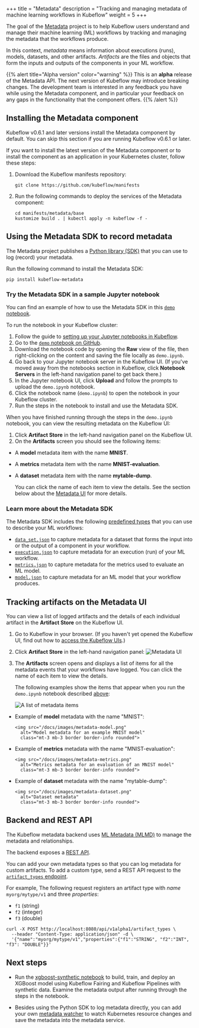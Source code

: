 +++
title = "Metadata"
description = "Tracking and managing metadata of machine learning workflows in Kubeflow"
weight = 5
+++

The goal of the [Metadata](https://github.com/kubeflow/metadata) project is to 
help Kubeflow users understand and manage their machine learning (ML) workflows
by tracking and managing the metadata that the workflows produce. 

In this context, _metadata_ means information about executions (runs), models, 
datasets, and other artifacts. _Artifacts_ are the files and objects that form 
the inputs and outputs of the components in your ML workflow.

{{% alert title="Alpha version" color="warning" %}}
This is an <b>alpha</b> release of the Metadata API. The next version of Kubeflow
may introduce breaking changes. The development team is interested in any
feedback you have while using the Metadata component, and in particular your
feedback on any gaps in the functionality that the component offers.
{{% /alert %}}

## Installing the Metadata component

Kubeflow v0.6.1 and later versions install the Metadata component by default.
You can skip this section if you are running Kubeflow v0.6.1 or later.

If you want to install the latest version of the Metadata component or to
install the component as an application in your Kubernetes cluster, follow these 
steps:

1. Download the Kubeflow manifests repository:

    ```
    git clone https://github.com/kubeflow/manifests
    ```

2. Run the following commands to deploy the services of the Metadata component:

    ```
    cd manifests/metadata/base
    kustomize build . | kubectl apply -n kubeflow -f -
    ```

## Using the Metadata SDK to record metadata

The Metadata project publishes a 
[Python library (SDK)](https://github.com/kubeflow/metadata/tree/master/sdk/python#python-client)
that you can use to log (record) your metadata.

Run the following command to install the Metadata SDK:

```
pip install kubeflow-metadata
```

<a id="demo-notebook"></a>
### Try the Metadata SDK in a sample Jupyter notebook

You can find an example of how to use the Metadata SDK in this 
[`demo` notebook](https://github.com/kubeflow/metadata/blob/master/sdk/python/sample/demo.ipynb).

To run the notebook in your Kubeflow cluster:

1. Follow the guide to 
  [setting up your Jupyter notebooks in Kubeflow](/docs/notebooks/setup/).
1. Go to the [`demo` notebook on GitHub](https://github.com/kubeflow/metadata/blob/master/sdk/python/sample/demo.ipynb).
1. Download the notebook code by opening the **Raw** view of the file, then
  right-clicking on the content and saving the file locally as `demo.ipynb`.
1. Go back to your Jupyter notebook server in the Kubeflow UI. (If you've
  moved away from the notebooks section in Kubeflow, click
  **Notebook Servers** in the left-hand navigation panel to get back there.)
1. In the Jupyter notebook UI, click **Upload** and follow the prompts to upload
  the `demo.ipynb` notebook.
1. Click the notebook name (`demo.ipynb`) to open the notebook in your Kubeflow
  cluster.
1. Run the steps in the notebook to install and use the Metadata SDK.

When you have finished running through the steps in the `demo.ipynb` notebook,
you can view the resulting metadata on the Kubeflow UI:

1. Click **Artifact Store** in the left-hand navigation panel on the Kubeflow 
  UI.
1. On the **Artifacts** screen you should see the following items:

  * A **model** metadata item with the name **MNIST**.
  * A **metrics** metadata item with the name **MNIST-evaluation**.
  * A **dataset** metadata item with the name **mytable-dump**.

    You can click the name of each item to view the details. See the section
    below about the [Metadata UI](#metadata-ui) for more details. 

### Learn more about the Metadata SDK

The Metadata SDK includes the following
[predefined types](https://github.com/kubeflow/metadata/tree/master/schema)
that you can use to describe your ML workflows:

* [`data_set.json`](https://github.com/kubeflow/metadata/blob/master/schema/alpha/artifacts/data_set.json)
  to capture metadata for a dataset that forms the input into or the output of
  a component in your workflow.
* [`execution.json`](https://github.com/kubeflow/metadata/blob/master/schema/alpha/execution.json)
  to capture metadata for an execution (run) of your ML workflow.
* [`metrics.json`](https://github.com/kubeflow/metadata/blob/master/schema/alpha/artifacts/metrics.json)
  to capture metadata for the metrics used to evaluate an ML model.
* [`model.json`](https://github.com/kubeflow/metadata/blob/master/schema/alpha/artifacts/model.json)
  to capture metadata for an ML model that your workflow produces.

<a id="metadata-ui"></a>
## Tracking artifacts on the Metadata UI

You can view a list of logged artifacts and the details of each individual 
artifact in the **Artifact Store** on the Kubeflow UI.

1. Go to Kubeflow in your browser. (If you haven't yet opened the 
  Kubeflow UI, find out how to [access the
  Kubeflow UIs](https://www.kubeflow.org/docs/other-guides/accessing-uis/).)
1. Click **Artifact Store** in the left-hand navigation panel:
  <img src="/docs/images/metadata-ui-option.png" 
    alt="Metadata UI"
    class="mt-3 mb-3 border border-info rounded">

1. The **Artifacts** screen opens and displays a list of items for all the
  metadata events that your workflows have logged. You can click the name of 
  each item to view the details. 
  
    The following examples show the items that appear when you run the 
    `demo.ipynb` notebook described [above](#demo-notebook):

    <img src="/docs/images/metadata-artifacts-list.png" 
    alt="A list of metadata items"
    class="mt-3 mb-3 border border-info rounded">

  * Example of **model** metadata with the name "MNIST":

        <img src="/docs/images/metadata-model.png" 
          alt="Model metadata for an example MNIST model"
          class="mt-3 mb-3 border border-info rounded">

  * Example of **metrics** metadata with the name "MNIST-evaluation":

        <img src="/docs/images/metadata-metrics.png" 
          alt="Metrics metadata for an evaluation of an MNIST model"
          class="mt-3 mb-3 border border-info rounded">

  * Example of **dataset** metadata with the name "mytable-dump":

        <img src="/docs/images/metadata-dataset.png" 
          alt="Dataset metadata"
          class="mt-3 mb-3 border border-info rounded">



## Backend and REST API

The Kubeflow metadata backend uses [ML Metadata
(MLMD)](https://github.com/google/ml-metadata/blob/master/g3doc/get_started.md) 
to manage the metadata and relationships. 

The backend exposes a 
[REST API](/docs/reference/metadata/v1alpha1/kubeflow-metadata-api-spec/).

You can add your own metadata types so that you can log metadata for custom
artifacts. To add a custom type, send a REST API request to the
[`artifact_types` endpoint](/docs/reference/metadata/v1alpha1/kubeflow-metadata-api-spec/#operation--api-v1alpha1-artifact_types-post). 

For example, The following request registers an artifact type with 
_name_ `myorg/mytype/v1` and three _properties_: 

* `f1` (string)
* `f2` (integer)
* `f3` (double)

```
curl -X POST http://localhost:8080/api/v1alpha1/artifact_types \
  --header "Content-Type: application/json" -d \
  '{"name":"myorg/mytype/v1","properties":{"f1":"STRING", "f2":"INT", "f3": "DOUBLE"}}'
```

## Next steps

- Run the 
[xgboost-synthetic notebook](https://github.com/kubeflow/examples/tree/master/xgboost_synthetic)
to build, train, and deploy an XGBoost model using Kubeflow Fairing and Kubeflow
Pipelines with synthetic data. Examine the metadata output after running
through the steps in the notebook.

- Besides using the Python SDK to log metadata directly, you can add your own [metadata watcher](https://github.com/kubeflow/metadata/blob/master/watcher/README.md) to watch Kubernetes resource changes and save the metadata into the metadata service.
